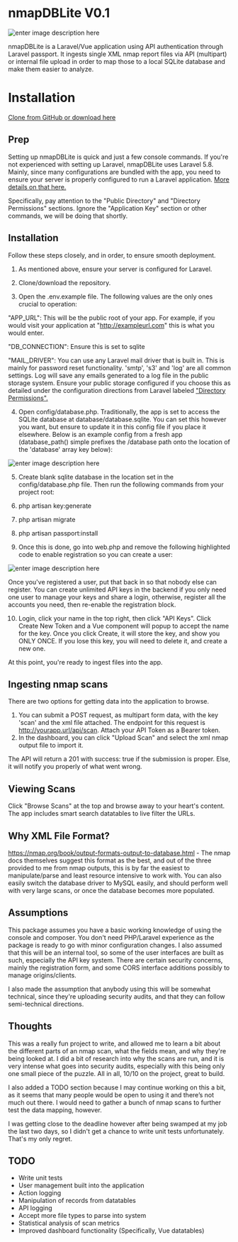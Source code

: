 # nmapDBLite V0.1

![enter image description here](https://user-images.githubusercontent.com/10637853/63895036-ed9ec100-c9a2-11e9-86a1-7fde356b5336.jpg)

nmapDBLite is a Laravel/Vue application using API authentication through Laravel passport. It ingests single XML nmap report files via API (multipart) or internal file upload in order to map those to a local SQLite database and make them easier to analyze.


# Installation

[Clone from GitHub or download here](https://github.com/brendenclerget/nmapDBLite)

## Prep

Setting up nmapDBLite is quick and just a few console commands. If you're not experienced with setting up Laravel, nmapDBLite uses Laravel 5.8. Mainly, since many configurations are bundled with the app, you need to ensure your server is properly configured to run a Laravel application. [More details on that here.](https://laravel.com/docs/5.8/installation#configuration) 

Specifically, pay attention to the "Public Directory" and "Directory Permissions" sections. Ignore the "Application Key" section or other commands, we will be doing that shortly.

## Installation

Follow these steps closely, and in order, to ensure smooth deployment.

 1. As mentioned above, ensure your server is configured for Laravel.

 2. Clone/download the repository.

 3. Open the .env.example file. The following values are the only ones crucial to operation: 

"APP_URL": This will be the public root of your app. For example, if you would visit your application at "http://exampleurl.com" this is what you would enter.

"DB_CONNECTION": Ensure this is set to sqlite

"MAIL_DRIVER": You can use any Laravel mail driver that is built in. This is mainly for password reset functionality. 'smtp', 's3' and 'log' are all common settings. Log will save any emails generated to a log file in the public storage system. Ensure your public storage configured if you choose this as detailed under the configuration directions from Laravel labeled ["Directory Permissions".](https://laravel.com/docs/5.8/installation#configuration)

 4. Open config/database.php. Traditionally, the app is set to access the SQLite database at database/database.sqlite. You can set this however you want, but ensure to update it in this config file if you place it elsewhere. Below is an example config from a fresh app (database_path() simple prefixes the /database path onto the location of the 'database' array key below):

![enter image description here](https://user-images.githubusercontent.com/10637853/63894216-f0001b80-c9a0-11e9-902b-dbfbb5344328.jpg)

 5. Create blank sqlite database in the location set in the config/database.php file. Then run the following commands from your project root:

 6. php artisan key:generate
 7. php artisan migrate
 8. php artisan passport:install

 9. Once this is done, go into web.php and remove the following highlighted code to enable registration so you can create a user:
 
![enter image description here](https://user-images.githubusercontent.com/10637853/63894438-7d437000-c9a1-11e9-93ef-1f7c258e08fd.jpg)

Once you've registered a user, put that back in so that nobody else can register. You can create unlimited API keys in the backend if you only need one user to manage your keys and share a login, otherwise, register all the accounts you need, then re-enable the registration block.

 10. Login, click your name in the top right, then click "API Keys". Click Create New Token and a Vue component will popup to accept the name for the key. Once you click Create, it will store the key, and show you ONLY ONCE. If you lose this key, you will need to delete it, and create a new one.

At this point, you're ready to ingest files into the app.

 

## Ingesting nmap scans

There are two options for getting data into the application to browse.

 1. You can submit a POST request, as multipart form data, with the key 'scan' and the xml file attached. The endpoint for this request is http://yourapp.url/api/scan. Attach your API Token as a Bearer token.
 2. In the dashboard, you can click "Upload Scan" and select the xml nmap output file to import it.

The API will return a 201 with success: true if the submission is proper. Else, it will notify you properly of what went wrong.

## Viewing Scans

Click "Browse Scans" at the top and browse away to your heart's content. The app includes smart search datatables to live filter the URLs.


## Why XML File Format?

https://nmap.org/book/output-formats-output-to-database.html - The nmap docs themselves suggest this format as the best, and out of the three provided to me from nmap outputs, this is by far the easiest to manipulate/parse and least resource intensive to work with. You can also easily switch the database driver to MySQL easily, and should perform well with very large scans, or once the database becomes more populated.

## Assumptions

This package assumes you have a basic working knowledge of using the console and composer. You don't need PHP/Laravel experience as the package is ready to go with minor configuration changes. I also assumed that this will be an internal tool, so some of the user interfaces are built as such, especially the API key system. There are certain security concerns, mainly the registration form, and some CORS interface additions possibly to manage origins/clients.

I also made the assumption that anybody using this will be somewhat technical, since they're uploading security audits, and that they can follow semi-technical directions.

## Thoughts

This was a really fun project to write, and allowed me to learn a bit about the different parts of an nmap scan, what the fields mean, and why they're being looked at. I did a bit of research into why the scans are run, and it is very intense what goes into security audits, especially with this being only one small piece of the puzzle. All in all, 10/10 on the project, great to build.

I also added a TODO section because I may continue working on this a bit, as it seems that many people would be open to using it and there’s not much out there. I would need to gather a bunch of nmap scans to further test the data mapping, however.

I was getting close to the deadline however after being swamped at my job the last two days, so I didn't get a chance to write unit tests unfortunately. That's my only regret.


## TODO
 - Write unit tests
 - User management built into the application
 - Action logging
 - Manipulation of records from datatables
 - API logging
 - Accept more file types to parse into system
 - Statistical analysis of scan metrics
 - Improved dashboard functionality (Specifically, Vue datatables)

